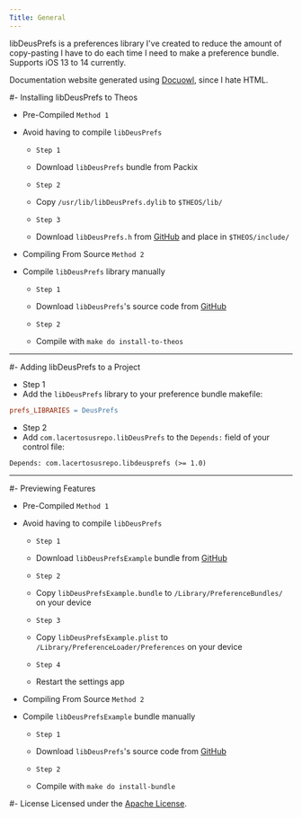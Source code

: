```yaml
---
Title: General
---
```

libDeusPrefs is a preferences library I've created to reduce the amount of copy-pasting I have to do each time I need to make a preference bundle. Supports iOS 13 to 14 currently.

Documentation website generated using [Docuowl](https://github.com/docuowl/docuowl), since I hate HTML.

#- Installing libDeusPrefs to Theos
- Pre-Compiled `Method 1`
- Avoid having to compile `libDeusPrefs`
  - `Step 1`
  - Download `libDeusPrefs` bundle from Packix

  - `Step 2`
  - Copy `/usr/lib/libDeusPrefs.dylib` to `$THEOS/lib/`

  - `Step 3`
  - Download `libDeusPrefs.h` from [GitHub](https://github.com/LacertosusRepo/libDeusPrefs/releases/latest) and place in `$THEOS/include/`


- Compiling From Source `Method 2`
- Compile `libDeusPrefs` library manually
  - `Step 1`
  - Download `libDeusPrefs`'s source code from [GitHub](https://github.com/LacertosusRepo/libDeusPrefs)

  - `Step 2`
  - Compile with `make do install-to-theos`

---

#- Adding libDeusPrefs to a Project
- Step 1
- Add the `libDeusPrefs` library to your preference bundle makefile:
```makefile
prefs_LIBRARIES = DeusPrefs
```

- Step 2
- Add `com.lacertosusrepo.libDeusPrefs` to the `Depends:` field of your control file:
```control
Depends: com.lacertosusrepo.libdeusprefs (>= 1.0)
```

---

#- Previewing Features
- Pre-Compiled `Method 1`
- Avoid having to compile `libDeusPrefs`
  - `Step 1`
  - Download `libDeusPrefsExample` bundle from [GitHub](https://github.com/LacertosusRepo/libDeusPrefs/tree/main/source/ExamplePreferenceBundle)

  - `Step 2`
  - Copy `libDeusPrefsExample.bundle` to `/Library/PreferenceBundles/` on your device

  - `Step 3`
  - Copy `libDeusPrefsExample.plist` to `/Library/PreferenceLoader/Preferences` on your device

  - `Step 4`
  - Restart the settings app

- Compiling From Source `Method 2`
- Compile `libDeusPrefsExample` bundle manually
  - `Step 1`
  - Download `libDeusPrefs`'s source code from [GitHub](https://github.com/LacertosusRepo/libDeusPrefs/tree/main/source)

  - `Step 2`
  - Compile with `make do install-bundle`

#- License
Licensed under the [Apache License](https://github.com/LacertosusRepo/libDeusPrefs/blob/main/LICENSE).
